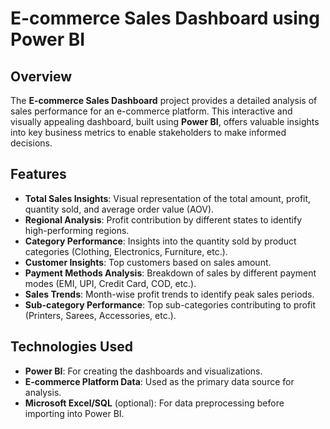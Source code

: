 # E-commerce Sales Dashboard using Power BI

## Overview
The **E-commerce Sales Dashboard** project provides a detailed analysis of sales performance for an e-commerce platform. This interactive and visually appealing dashboard, built using **Power BI**, offers valuable insights into key business metrics to enable stakeholders to make informed decisions.

## Features
- **Total Sales Insights**: Visual representation of the total amount, profit, quantity sold, and average order value (AOV).
- **Regional Analysis**: Profit contribution by different states to identify high-performing regions.
- **Category Performance**: Insights into the quantity sold by product categories (Clothing, Electronics, Furniture, etc.).
- **Customer Insights**: Top customers based on sales amount.
- **Payment Methods Analysis**: Breakdown of sales by different payment modes (EMI, UPI, Credit Card, COD, etc.).
- **Sales Trends**: Month-wise profit trends to identify peak sales periods.
- **Sub-category Performance**: Top sub-categories contributing to profit (Printers, Sarees, Accessories, etc.).
  
## Technologies Used
- **Power BI**: For creating the dashboards and visualizations.
- **E-commerce Platform Data**: Used as the primary data source for analysis.
- **Microsoft Excel/SQL** (optional): For data preprocessing before importing into Power BI.

